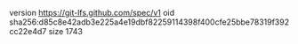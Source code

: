 version https://git-lfs.github.com/spec/v1
oid sha256:d85c8e42adb3e225a4e19dbf82259114398f400cfe25bbe78319f392cc22e4d7
size 1743

